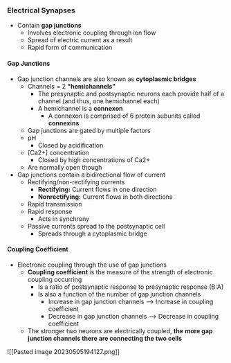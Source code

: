 ### Electrical Synapses
- Contain **gap junctions**
	- Involves electronic coupling through ion flow
	- Spread of electric current as a result
	- Rapid form of communication

#### Gap Junctions
- Gap junction channels are also known as **cytoplasmic bridges**
	- Channels = 2 **"hemichannels"**
		- The presynaptic and postsynaptic neurons each provide half of a channel (and thus, one hemichannel each)
		- A hemichannel is a **connexon**
			- A connexon is comprised of 6 protein subunits called **connexins**
    - Gap junctions are gated by multiple factors
	- pH
		- Closed by acidification
	- [Ca2+] concentration
		- Closed by high concentrations of Ca2+
	- Are normally open though
- Gap junctions contain a bidirectional flow of current
	- Rectifying/non-rectifying currents
		- **Rectifying:** Current flows in one direction
		- **Nonrectifying:** Current flows in both directions
	- Rapid transmission
	- Rapid response
		- Acts in synchrony
	- Passive currents spread to the postsynaptic cell
		- Spreads through a cytoplasmic bridge

#### Coupling Coefficient
- Electronic coupling through the use of gap junctions
	- **Coupling coefficient** is the measure of the strength of electronic coupling occurring
		- Is a ratio of postsynaptic response to presynaptic response (B:A)
		- Is also a function of the number of gap junction channels
			- Increase in gap junction channels --> Increase in coupling coefficient
			- Decrease in gap junction channels --> Decrease in coupling coefficient
	- The stronger two neurons are electrically coupled, **the** **more gap junction channels there are connecting the two cells**


![[Pasted image 20230505194127.png]]